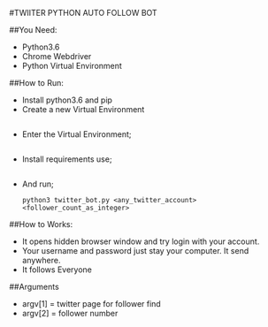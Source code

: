#TWIITER PYTHON AUTO FOLLOW BOT

##You Need:
  - Python3.6
  - Chrome Webdriver
  - Python Virtual Environment

##How to Run:
  - Install python3.6 and pip
  - Create a new Virtual Environment
  ```pyvenv ~/<PATH>/<TO>/venv
  ```
  - Enter the Virtual Environment;
  ```source venv/bin/activate
  ```
  - Install requirements use;
  ```pip3 install -r requirements.txt
  ```
  - And run;
    ```
    python3 twitter_bot.py <any_twitter_account> <follower_count_as_integer>
    ```

##How to Works:
  - It opens hidden browser window and try login with your account.
  - Your username and password just stay your computer. It send anywhere.
  - It follows Everyone

##Arguments
  - argv[1] = twitter page for follower find
  - argv[2] = follower number
